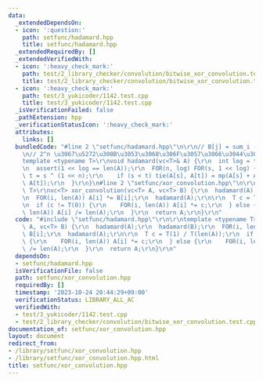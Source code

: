 ```yaml
---
data:
  _extendedDependsOn:
  - icon: ':question:'
    path: setfunc/hadamard.hpp
    title: setfunc/hadamard.hpp
  _extendedRequiredBy: []
  _extendedVerifiedWith:
  - icon: ':heavy_check_mark:'
    path: test/2_library_checker/convolution/bitwise_xor_convolution.test.cpp
    title: test/2_library_checker/convolution/bitwise_xor_convolution.test.cpp
  - icon: ':heavy_check_mark:'
    path: test/3_yukicoder/1142.test.cpp
    title: test/3_yukicoder/1142.test.cpp
  _isVerificationFailed: false
  _pathExtension: hpp
  _verificationStatusIcon: ':heavy_check_mark:'
  attributes:
    links: []
  bundledCode: "#line 2 \"setfunc/hadamard.hpp\"\n\r\n// B[j] = sum_i (-1)^{popcnt(i&j)A[i]}\r\
    \n// 2^n \u3067\u5272\u308B\u3053\u3068\u306F\u3057\u3066\u3044\u306A\u3044\r\n\
    template <typename T>\r\nvoid hadamard(vc<T>& A) {\r\n  int log = topbit(len(A));\r\
    \n  assert(1 << log == len(A));\r\n  FOR(n, log) FOR(s, 1 << log) {\r\n    int\
    \ t = s ^ (1 << n);\r\n    if (s < t) tie(A[s], A[t]) = mp(A[s] + A[t], A[s] -\
    \ A[t]);\r\n  }\r\n}\n#line 2 \"setfunc/xor_convolution.hpp\"\n\r\ntemplate <typename\
    \ T>\r\nvc<T> xor_convolution(vc<T> A, vc<T> B) {\r\n  hadamard(A);\r\n  hadamard(B);\r\
    \n  FOR(i, len(A)) A[i] *= B[i];\r\n  hadamard(A);\r\n\r\n  T c = T(1) / T(len(A));\r\
    \n  if (c != T(0)) {\r\n    FOR(i, len(A)) A[i] *= c;\r\n  } else {\r\n    FOR(i,\
    \ len(A)) A[i] /= len(A);\r\n  }\r\n  return A;\r\n}\r\n"
  code: "#include \"setfunc/hadamard.hpp\"\r\n\r\ntemplate <typename T>\r\nvc<T> xor_convolution(vc<T>\
    \ A, vc<T> B) {\r\n  hadamard(A);\r\n  hadamard(B);\r\n  FOR(i, len(A)) A[i] *=\
    \ B[i];\r\n  hadamard(A);\r\n\r\n  T c = T(1) / T(len(A));\r\n  if (c != T(0))\
    \ {\r\n    FOR(i, len(A)) A[i] *= c;\r\n  } else {\r\n    FOR(i, len(A)) A[i]\
    \ /= len(A);\r\n  }\r\n  return A;\r\n}\r\n"
  dependsOn:
  - setfunc/hadamard.hpp
  isVerificationFile: false
  path: setfunc/xor_convolution.hpp
  requiredBy: []
  timestamp: '2023-10-24 20:44:29+09:00'
  verificationStatus: LIBRARY_ALL_AC
  verifiedWith:
  - test/3_yukicoder/1142.test.cpp
  - test/2_library_checker/convolution/bitwise_xor_convolution.test.cpp
documentation_of: setfunc/xor_convolution.hpp
layout: document
redirect_from:
- /library/setfunc/xor_convolution.hpp
- /library/setfunc/xor_convolution.hpp.html
title: setfunc/xor_convolution.hpp
---
```

